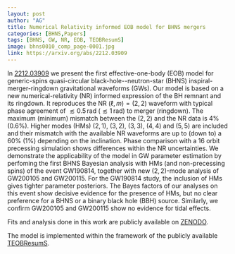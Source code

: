 ```yaml
---
layout: post
author: "AG"
title: Numerical Relativity informed EOB model for BHNS mergers
categories: [BHNS,Papers]
tags: [BHNS, GW, NR, EOB, TEOBResumS]
image: bhns0010_comp_page-0001.jpg
link: https://arxiv.org/abs/2212.03909
---
```


 
In [2212.03909](https://arxiv.org/abs/2212.03909) we present the first effective-one-body (EOB) model for generic-spins quasi-circular black-hole--neutron-star (BHNS) inspiral-merger-ringdown gravitational waveforms (GWs). Our model is based on a new numerical-relativity (NR) informed expression of the BH remnant and its ringdown. It reproduces the NR $(\ell,m)=(2,2)$ waveform with typical phase agreement of ${\lesssim0.5}\,$rad (${\lesssim 1}\,$rad) to merger (ringdown). The maximum (minimum) mismatch between the $(2,2)$ and the NR data is 4% (0.6%). Higher modes (HMs) $(2,1)$, $(3,2)$, $(3,3)$, $(4,4)$ and $(5,5)$ are included and their mismatch with the available NR waveforms are up to (down to) a 60% (1%) depending on the inclination. Phase comparison with a 16 orbit precessing simulation shows differences within the NR uncertainties. We demonstrate the applicability of the model in GW parameter estimation by perfoming the first BHNS Bayesian analysis with HMs (and non-precessing spins) of the event GW190814, together with new $(2,2)$-mode analysis of GW200105 and GW200115. For the GW190814 study, the inclusion of HMs gives tighter parameter posteriors. The Bayes factors of our analyses on this event show decisive evidence for the presence of HMs, but no clear preference for a BHNS or a binary black hole (BBH) source. Similarly, we confirm GW200105 and GW200115 show no evidence for tidal effects.

Fits and analysis done in this work are publicly available on [ZENODO](https://doi.org/10.5281/zenodo.7253784).

The model is implemented within the framework of the publicly available [TEOBResumS](https://bitbucket.org/eob_ihes/teobresums/).